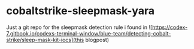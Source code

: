 # cobaltstrike-sleepmask-yara
Just a git repo for the sleepmask detection rule i found in ![https://codex-7.gitbook.io/codexs-terminal-window/blue-team/detecting-cobalt-strike/sleep-mask-kit-iocs](this blogpost)
